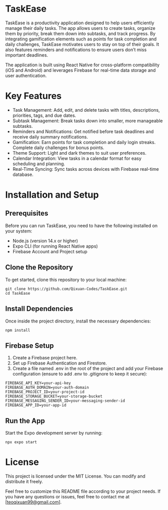 # TaskEase
TaskEase is a productivity application designed to help users efficiently manage their daily tasks. The app allows users to create tasks, organize them by priority, break them down into subtasks, and track progress. By integrating gamification elements such as points for task completion and daily challenges, TaskEase motivates users to stay on top of their goals. It also features reminders and notifications to ensure users don’t miss important deadlines.

The application is built using React Native for cross-platform compatibility (iOS and Android) and leverages Firebase for real-time data storage and user authentication.

# Key Features
- Task Management: Add, edit, and delete tasks with titles, descriptions, priorities, tags, and due dates.
- Subtask Management: Break tasks down into smaller, more manageable subtasks.
- Reminders and Notifications: Get notified before task deadlines and receive daily summary notifications.
- Gamification: Earn points for task completion and daily login streaks. Complete daily challenges for bonus points.
- Theme Support: Light and dark themes to suit user preferences.
- Calendar Integration: View tasks in a calendar format for easy scheduling and planning.
- Real-Time Syncing: Sync tasks across devices with Firebase real-time database.

# Installation and Setup
## Prerequisites
Before you can run TaskEase, you need to have the following installed on your system:
- Node.js (version 14.x or higher)
- Expo CLI (for running React Native apps)
- Firebase Account and Project setup

## Clone the Repository
To get started, clone this repository to your local machine:
```
git clone https://github.com/Qixuan-Codes/TaskEase.git
cd TaskEase
```

## Install Dependencies
Once inside the project directory, install the necessary dependencies:
```
npm install
```

## Firebase Setup
1. Create a Firebase project here.
2. Set up Firebase Authentication and Firestore.
3. Create a file named .env in the root of the project and add your Firebase configuration (ensure to add .env to .gitignore to keep it secure):

```
FIREBASE_API_KEY=your-api-key
FIREBASE_AUTH_DOMAIN=your-auth-domain
FIREBASE_PROJECT_ID=your-project-id
FIREBASE_STORAGE_BUCKET=your-storage-bucket
FIREBASE_MESSAGING_SENDER_ID=your-messaging-sender-id
FIREBASE_APP_ID=your-app-id
```

## Run the App
Start the Expo development server by running:
```
npx expo start
```

# License
This project is licensed under the MIT License. You can modify and distribute it freely.

Feel free to customize this README file according to your project needs. If you have any questions or issues, feel free to contact me at [teoqixuan99@gmail.com].
